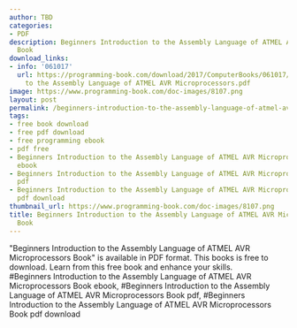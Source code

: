 ```yaml
---
author: TBD
categories:
- PDF
description: Beginners Introduction to the Assembly Language of ATMEL AVR Microprocessors
  Book
download_links:
- info: '061017'
  url: https://programming-book.com/download/2017/ComputerBooks/061017/Beginners Introduction
    to the Assembly Language of ATMEL AVR Microprocessors.pdf
image: https://www.programming-book.com/doc-images/8107.png
layout: post
permalink: /beginners-introduction-to-the-assembly-language-of-atmel-avr-microprocessors-boo.html
tags:
- free book download
- free pdf download
- free programming ebook
- pdf free
- Beginners Introduction to the Assembly Language of ATMEL AVR Microprocessors Book
  ebook
- Beginners Introduction to the Assembly Language of ATMEL AVR Microprocessors Book
  pdf
- Beginners Introduction to the Assembly Language of ATMEL AVR Microprocessors Book
  pdf download
thumbnail_url: https://www.programming-book.com/doc-images/8107.png
title: Beginners Introduction to the Assembly Language of ATMEL AVR Microprocessors
  Book
---
```


 
<div class="item-desc text-justify">
  "Beginners Introduction to the Assembly Language of ATMEL AVR Microprocessors Book" is available in PDF format. This books is free to download. Learn from this free book and enhance your skills.
  <br>
  #Beginners Introduction to the Assembly Language of ATMEL AVR Microprocessors Book ebook, #Beginners Introduction to the Assembly Language of ATMEL AVR Microprocessors Book pdf, #Beginners Introduction to the Assembly Language of ATMEL AVR Microprocessors Book pdf download
</div>